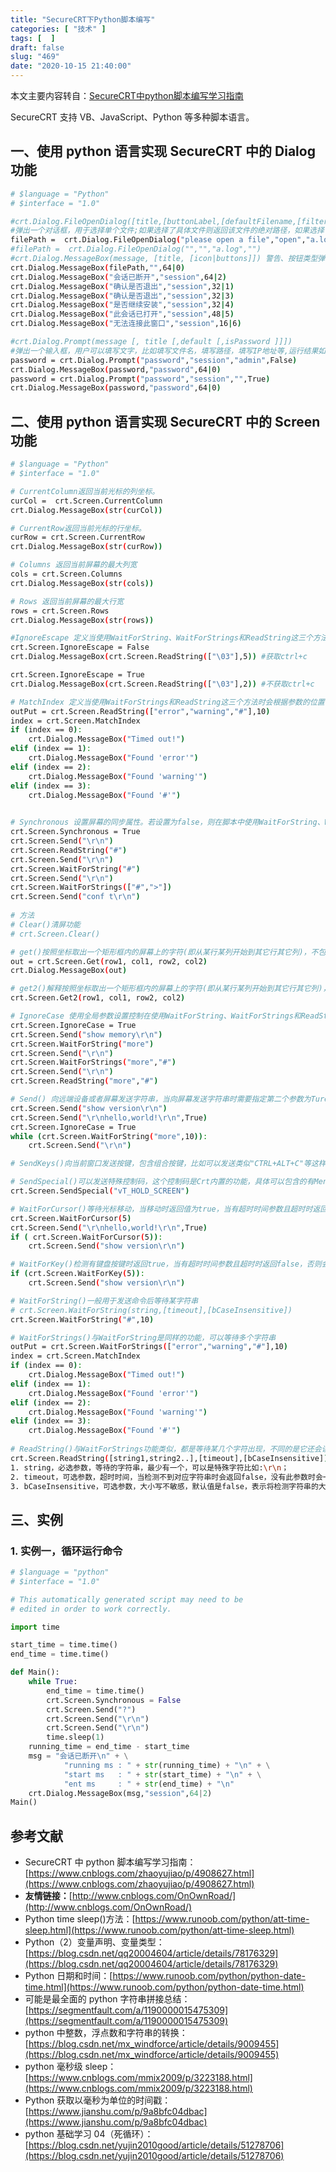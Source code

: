 ```yaml
---
title: "SecureCRT下Python脚本编写"
categories: [ "技术" ]
tags: [  ]
draft: false
slug: "469"
date: "2020-10-15 21:40:00"
---
```


本文主要内容转自：[SecureCRT中python脚本编写学习指南](https://www.cnblogs.com/zhaoyujiao/p/4908627.html)

SecureCRT 支持 VB、JavaScript、Python 等多种脚本语言。

## 一、**使用 python 语言实现 SecureCRT 中的 Dialog 功能**

```bash
# $language = "Python"
# $interface = "1.0"

#crt.Dialog.FileOpenDialog([title,[buttonLabel,[defaultFilename,[filter]]]])
#弹出一个对话框，用于选择单个文件;如果选择了具体文件则返回该文件的绝对路径，如果选择了弹窗的“取消”，则返回空。
filePath =  crt.Dialog.FileOpenDialog("please open a file","open","a.log","(*.log)|*.log")
#filePath =  crt.Dialog.FileOpenDialog("","","a.log","")
#crt.Dialog.MessageBox(message, [title, [icon|buttons]]) 警告、按钮类型弹出一个消息框，可以定义按钮，使用按钮和文本消息来实现和用户的简单对话；
crt.Dialog.MessageBox(filePath,"",64|0)
crt.Dialog.MessageBox("会话已断开","session",64|2)
crt.Dialog.MessageBox("确认是否退出","session",32|1)
crt.Dialog.MessageBox("确认是否退出","session",32|3)
crt.Dialog.MessageBox("是否继续安装","session",32|4)
crt.Dialog.MessageBox("此会话已打开","session",48|5)
crt.Dialog.MessageBox("无法连接此窗口","session",16|6)

#crt.Dialog.Prompt(message [, title [,default [,isPassword ]]])
#弹出一个输入框，用户可以填写文字，比如填写文件名，填写路径，填写IP地址等,运行结果如果点击'ok'，返回输入的字符串，否则返回"" 
password = crt.Dialog.Prompt("password","session","admin",False)
crt.Dialog.MessageBox(password,"password",64|0)
password = crt.Dialog.Prompt("password","session","",True)
crt.Dialog.MessageBox(password,"password",64|0)
```

## 二、**使用 python 语言实现 SecureCRT 中的 Screen 功能**

```bash
# $language = "Python"
# $interface = "1.0"

# CurrentColumn返回当前光标的列坐标。
curCol =  crt.Screen.CurrentColumn
crt.Dialog.MessageBox(str(curCol))

# CurrentRow返回当前光标的行坐标。
curRow = crt.Screen.CurrentRow
crt.Dialog.MessageBox(str(curRow))

# Columns 返回当前屏幕的最大列宽
cols = crt.Screen.Columns
crt.Dialog.MessageBox(str(cols))

# Rows 返回当前屏幕的最大行宽
rows = crt.Screen.Rows
crt.Dialog.MessageBox(str(rows))

#IgnoreEscape 定义当使用WaitForString、WaitForStrings和ReadString这三个方法时是否获取Escape字符（特殊字符如回车）默认是会获取的
crt.Screen.IgnoreEscape = False
crt.Dialog.MessageBox(crt.Screen.ReadString(["\03"],5)) #获取ctrl+c

crt.Screen.IgnoreEscape = True
crt.Dialog.MessageBox(crt.Screen.ReadString(["\03"],2)) #不获取ctrl+c

# MatchIndex 定义当使用WaitForStrings和ReadString这三个方法时会根据参数的位置 获取返回值，从1开始计算，如果没有一个匹配则返回0.
outPut = crt.Screen.ReadString(["error","warning","#"],10)
index = crt.Screen.MatchIndex
if (index == 0):
    crt.Dialog.MessageBox("Timed out!")
elif (index == 1):
    crt.Dialog.MessageBox("Found 'error'")
elif (index == 2):
    crt.Dialog.MessageBox("Found 'warning'")
elif (index == 3):
    crt.Dialog.MessageBox("Found '#'")
    

# Synchronous 设置屏幕的同步属性。若设置为false，则在脚本中使用WaitForString、WaitForStrings、ReadString函数时可能存在丢失一部分数据的现象，设置为true后可能会存在屏幕卡顿的情况，默认为false
crt.Screen.Synchronous = True
crt.Screen.Send("\r\n")
crt.Screen.ReadString("#")
crt.Screen.Send("\r\n")
crt.Screen.WaitForString("#")
crt.Screen.Send("\r\n")
crt.Screen.WaitForStrings(["#",">"])
crt.Screen.Send("conf t\r\n") 
  
# 方法
# Clear()清屏功能
# crt.Screen.Clear()

# get()按照坐标取出一个矩形框内的屏幕上的字符(即从某行某列开始到其它行其它列)，不包含字符串中的回车换行符，所以这个多用于获取无格式的光标处字符串或某小段特定区域字符串。
out = crt.Screen.Get(row1, col1, row2, col2)
crt.Dialog.MessageBox(out)

# get2()解释按照坐标取出一个矩形框内的屏幕上的字符(即从某行某列开始到其它行其它列)，包含字符串中的回车换行符，所以这个多用于获取大段带格式的字符串。
crt.Screen.Get2(row1, col1, row2, col2)

# IgnoreCase 使用全局参数设置控制在使用WaitForString、WaitForStrings和ReadString这三个函数时是否对大小写敏感，默认为false大小写字符串都会检查，设置为true时则不会检测大小写。
crt.Screen.IgnoreCase = True
crt.Screen.Send("show memory\r\n")
crt.Screen.WaitForString("more")
crt.Screen.Send("\r\n")
crt.Screen.WaitForStrings("more","#")
crt.Screen.Send("\r\n")
crt.Screen.ReadString("more","#")

# Send() 向远端设备或者屏幕发送字符串，当向屏幕发送字符串时需要指定第二个参数为Ture
crt.Screen.Send("show version\r\n")
crt.Screen.Send("\r\nhello,world!\r\n",True)
crt.Screen.IgnoreCase = True
while (crt.Screen.WaitForString("more",10)):    
    crt.Screen.Send("\r\n")

# SendKeys()向当前窗口发送按键，包含组合按键，比如可以发送类似"CTRL+ALT+C"等这样的组合键，这样写即可：crt.screen.sendkeys("^%c");这个功能需要语言本身支持，目前只有VBS和JS脚本可以使用。

# SendSpecial()可以发送特殊控制码，这个控制码是Crt内置的功能，具体可以包含的有Menu、Telnet、VT functions功能列表中提供的所有功能，
crt.Screen.SendSpecial("vT_HOLD_SCREEN")

# WaitForCursor()等待光标移动，当移动时返回值为true，当有超时时间参数且超时时返回false，否则会一直等待光标移动。利用这个功能可以用来判断一个命令的输出是否结束，
crt.Screen.WaitForCursor(5)
crt.Screen.Send("\r\nhello,world!\r\n",True)
if ( crt.Screen.WaitForCursor(5)):
    crt.Screen.Send("show version\r\n")

# WaitForKey()检测有键盘按键时返回true，当有超时时间参数且超时时返回false，否则会一直等待按键
if (crt.Screen.WaitForKey(5)):
    crt.Screen.Send("show version\r\n")

# WaitForString()一般用于发送命令后等待某字符串
# crt.Screen.WaitForString(string,[timeout],[bCaseInsensitive])
crt.Screen.WaitForString("#",10)

# WaitForStrings()与WaitForString是同样的功能，可以等待多个字符串
outPut = crt.Screen.WaitForStrings(["error","warning","#"],10)
index = crt.Screen.MatchIndex
if (index == 0):
    crt.Dialog.MessageBox("Timed out!")
elif (index == 1):
    crt.Dialog.MessageBox("Found 'error'")
elif (index == 2):
    crt.Dialog.MessageBox("Found 'warning'")
elif (index == 3):
    crt.Dialog.MessageBox("Found '#'")
    
# ReadString()与WaitForStrings功能类似，都是等待某几个字符出现，不同的是它还会读取字符串之前出现的所有字符。
crt.Screen.ReadString([string1,string2..],[timeout],[bCaseInsensitive])        
1. string，必选参数，等待的字符串，最少有一个，可以是特殊字符比如:\r\n；
2. timeout，可选参数，超时时间，当检测不到对应字符串时会返回false，没有此参数时会一直等待；
3. bCaseInsensitive，可选参数，大小写不敏感，默认值是false，表示将检测字符串的大小写，当为true时不检测大小写。
```

## 三、实例

### 1. 实例一，循环运行命令

```python
# $language = "python"
# $interface = "1.0"

# This automatically generated script may need to be
# edited in order to work correctly.

import time

start_time = time.time()
end_time = time.time()

def Main():
	while True:
		end_time = time.time()
		crt.Screen.Synchronous = False
		crt.Screen.Send("?")
 		crt.Screen.Send("\r\n")
		crt.Screen.Send("\r\n")
		time.sleep(1)
	running_time = end_time - start_time
	msg = "会话已断开\n" + \
			"running ms : " + str(running_time) + "\n" + \
			"start ms   : " + str(start_time) + "\n" + \
			"ent ms     : " + str(end_time) + "\n"
	crt.Dialog.MessageBox(msg,"session",64|2)
Main()
```

## 参考文献

- SecureCRT 中 python 脚本编写学习指南：[https://www.cnblogs.com/zhaoyujiao/p/4908627.html](https://www.cnblogs.com/zhaoyujiao/p/4908627.html)
- **友情链接：**[http://www.cnblogs.com/OnOwnRoad/](http://www.cnblogs.com/OnOwnRoad/)
- Python time sleep()方法：[https://www.runoob.com/python/att-time-sleep.html](https://www.runoob.com/python/att-time-sleep.html)
- Python（2）变量声明、变量类型：[https://blog.csdn.net/qq20004604/article/details/78176329](https://blog.csdn.net/qq20004604/article/details/78176329)
- Python 日期和时间：[https://www.runoob.com/python/python-date-time.html](https://www.runoob.com/python/python-date-time.html)
- 可能是最全面的 python 字符串拼接总结：[https://segmentfault.com/a/1190000015475309](https://segmentfault.com/a/1190000015475309)
- python 中整数，浮点数和字符串的转换：[https://blog.csdn.net/mx_windforce/article/details/9009455](https://blog.csdn.net/mx_windforce/article/details/9009455)
- python 毫秒级 sleep：[https://www.cnblogs.com/mmix2009/p/3223188.html](https://www.cnblogs.com/mmix2009/p/3223188.html)
- Python 获取以毫秒为单位的时间戳：[https://www.jianshu.com/p/9a8bfc04dbac](https://www.jianshu.com/p/9a8bfc04dbac)
- python 基础学习 04（死循环）：[https://blog.csdn.net/yujin2010good/article/details/51278706](https://blog.csdn.net/yujin2010good/article/details/51278706)

